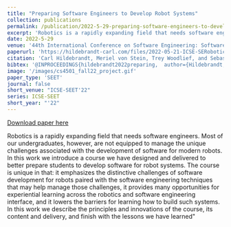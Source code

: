 ```yaml
---
title: "Preparing Software Engineers to Develop Robot Systems"
collection: publications
permalink: /publication/2022-5-29-preparing-software-engineers-to-develop-robot-systems
excerpt: 'Robotics is a rapidly expanding field that needs software engineers. Most of our undergraduates, however, are not equipped to manage the unique challenges associated with the development of software for modern robots. In this work we introduce a course we have designed and delivered to better prepare students to develop software for robot systems. The course is unique in that: it emphasizes the distinctive challenges of software development for robots paired with the software engineering techniques that may help manage those challenges, it provides many opportunities for experiential learning across the robotics and software engineering interface, and it lowers the barriers for learning how to build such systems. In this work we describe the principles and innovations of the course, its content and delivery, and finish with the lessons we have learned&quot;'
date: 2022-5-29
venue: '44th International Conference on Software Engineering: Software Engineering Education and Training (ICSE-SEET ’22)'
paperurl: 'https://hildebrandt-carl.com/files/2022-05-21-ICSE-SERobotics.pdf'
citation: 'Carl Hildebrandt, Meriel von Stein, Trey Woodlief, and Sebastian Elbaum. 2022. Preparing Software Engineers to Develop Robot Systems. In 44th International Conference on Software Engineering: Software Engineering Education and Training (ICSE-SEET ’22), May 21–29, 2022, Pittsburgh, PA, USA. ACM, New York, NY, USA, 12 pages. https://doi.org/10.1145/3510456.3514161'
bibtex: '@INPROCEEDINGS{hildebrandt2022preparing,  author={Hildebrandt, Carl and Stein, Meriel von and Woodlief, Trey and Elbaum, Sebastian},  booktitle={2022 IEEE/ACM 44th International Conference on Software Engineering: Software Engineering Education and Training (ICSE-SEET)},   title={Preparing Software Engineers to Develop Robot Systems}, year={2022},  pages={205-216},  doi={10.1145/3510456.3514161}}'
image: '/images/cs4501_fall22_project.gif'
paper_type: 'SEET'
journal: false
short_venue: "ICSE-SEET'22"
series: ICSE-SEET
short_year: "'22"
---
```


<a href='https://hildebrandt-carl.com/files/2022-05-21-ICSE-SERobotics.pdf'>Download paper here</a>

Robotics is a rapidly expanding field that needs software engineers. Most of our undergraduates, however, are not equipped to manage the unique challenges associated with the development of software for modern robots. In this work we introduce a course we have designed and delivered to better prepare students to develop software for robot systems. The course is unique in that: it emphasizes the distinctive challenges of software development for robots paired with the software engineering techniques that may help manage those challenges, it provides many opportunities for experiential learning across the robotics and software engineering interface, and it lowers the barriers for learning how to build such systems. In this work we describe the principles and innovations of the course, its content and delivery, and finish with the lessons we have learned&quot;
